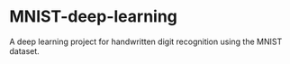 # MNIST-deep-learning
 A deep learning project for handwritten digit recognition using the MNIST dataset.
